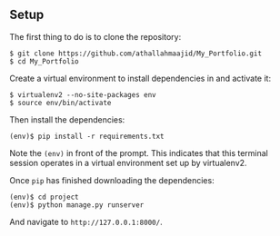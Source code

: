 ## Setup
The first thing to do is to clone the repository:

```
$ git clone https://github.com/athallahmaajid/My_Portfolio.git
$ cd My_Portfolio
```
Create a virtual environment to install dependencies in and activate it:

```
$ virtualenv2 --no-site-packages env
$ source env/bin/activate
```

Then install the dependencies:

```
(env)$ pip install -r requirements.txt
```

Note the `(env)` in front of the prompt. This indicates that this terminal session operates in a virtual environment set up by virtualenv2.

Once `pip` has finished downloading the dependencies:

```
(env)$ cd project
(env)$ python manage.py runserver
```

And navigate to `http://127.0.0.1:8000/`.
